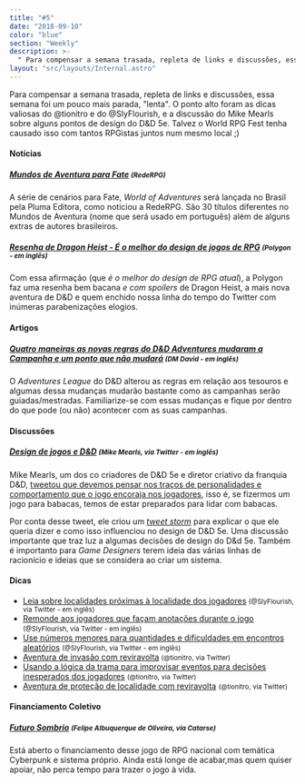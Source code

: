 ```yaml
---
title: "#5"
date: "2018-09-10"
color: "blue"
section: "Weekly"
description: >-
  " Para compensar a semana trasada, repleta de links e discussões, essa semana foi um pouco mais parada, 'lenta'. O ponto alto foram as dicas valiosas do @tionitro e do @SlyFlourish, e a discussão do Mike Mearls sobre alguns pontos de design do D&D 5e. Talvez o World RPG Fest tenha causado isso com tantos RPGistas juntos num mesmo local ;)"
layout: "src/layouts/Internal.astro"
---
```


Para compensar a semana trasada, repleta de links e discussões, essa semana foi um pouco mais parada, "lenta". O ponto alto foram as dicas valiosas do @tionitro e do @SlyFlourish, e a discussão do Mike Mearls sobre alguns pontos de design do D&D 5e. Talvez o World RPG Fest tenha causado isso com tantos RPGistas juntos num mesmo local ;)

#### Notícias

##### [Mundos de Aventura para Fate] <small>(RedeRPG)</small>

A série de cenários para Fate, _World of Adventures_ será lançada no Brasil pela Pluma Editora, como noticiou a RedeRPG. São 30 títulos diferentes no Mundos de Aventura (nome que será usado em português) além de alguns extras de autores brasileiros.

##### [Resenha de Dragon Heist - É o melhor do design de jogos de RPG] <small>(Polygon - em inglês)</small>

Com essa afirmação (que _é o melhor do design de RPG atual_), a Polygon faz uma resenha bem bacana _e com spoilers_ de Dragon Heist, a mais nova aventura de D&D e quem enchido nossa linha do tempo do Twitter com inúmeras parabenizações elogios.

#### Artigos

##### [Quatro maneiras as novas regras do D&D Adventures mudaram a Campanha e um ponto que não mudará] <small>(DM David - em inglês)</small>

O _Adventures League_ do D&D alterou as regras em relação aos tesouros e algumas dessa mudanças mudarão bastante como as campanhas serão guiadas/mestradas. Familiarize-se com essas mudanças e fique por dentro do que pode (ou não) acontecer com as suas campanhas.

#### Discussões

##### [Design de jogos e D&D] <small>(Mike Mearls, via Twitter - em inglês)</small>

Mike Mearls, um dos co criadores de D&D 5e e diretor criativo da franquia D&D, [tweetou que devemos pensar nos traços de personalidades e comportamento que o jogo encoraja nos jogadores], isso é, se fizermos um jogo para babacas, temos de estar preparados para lidar com babacas.

Por conta desse tweet, ele criou um _[tweet storm]_ para explicar o que ele queria dizer e como isso influenciou no design de D&D 5e. Uma discussão importante que traz luz a algumas decisões de design do D&d 5e. Também é importanto para _Game Designers_ terem ideia das várias linhas de racionício e ideias que se considera ao criar um sistema.

#### Dicas

- [Leia sobre localidades próximas à localidade dos jogadores] <small>(@SlyFlourish, via Twitter - em inglês)</small>
- [Remonde aos jogadores que façam anotações durante o jogo] <small>(@SlyFlourish, via Twitter - em inglês)</small>
- [Use números menores para quantidades e dificuldades em encontros aleatórios] <small>(@SlyFlourish, via Twitter - em inglês)</small>
- [Aventura de invasão com reviravolta] <small>(@tionitro, via Twitter)</small>
- [Usando a lógica da trama para improvisar eventos para decisões inesperados dos jogadores] <small>(@tionitro, via Twitter)</small>
- [Aventura de proteção de localidade com reviravolta] <small>(@tionitro, via Twitter)</small>

#### Financiamento Coletivo

##### [Futuro Sombrio] <small>(Felipe Albuquerque de Oliveira, via Catarse)</small>

Está aberto o financiamento desse jogo de RPG nacional com temática Cyberpunk e sistema próprio. Ainda está longe de acabar,mas quem quiser apoiar, não perca tempo para trazer o jogo à vida.

[leia sobre localidades próximas à localidade dos jogadores]: https://twitter.com/SlyFlourish/status/1040275214007984129
[remonde aos jogadores que façam anotações durante o jogo]: https://twitter.com/SlyFlourish/status/1039897740493418496
[use números menores para quantidades e dificuldades em encontros aleatórios]: https://twitter.com/SlyFlourish/status/1041031524462813184
[aventura de invasão com reviravolta]: https://twitter.com/tionitro/status/1039115042598342656
[usando a lógica da trama para improvisar eventos para decisões inesperados dos jogadores]: https://twitter.com/tionitro/status/1039524005651333122
[aventura de proteção de localidade com reviravolta]: https://twitter.com/tionitro/status/1040718877234221056
[futuro sombrio]: https://www.catarse.me/futurosombrio
[tweetou que devemos pensar nos traços de personalidades e comportamento que o jogo encoraja nos jogadores]: https://twitter.com/mikemearls/status/1041036499146305536
[tweet storm]: https://twitter.com/mikemearls/status/1041057506628255744
[design de jogos e d&d]: https://twitter.com/mikemearls/status/1041057506628255744
[mundos de aventura para fate]: https://www.rederpg.com.br/2018/09/11/fate-os-worlds-of-adventures-de-fate-serao-lancados-em-portugues/
[resenha de dragon heist - é o melhor do design de jogos de rpg]: https://www.polygon.com/2018/9/11/17845902/dungeons-and-dragons-waterdeep-dragon-heist-review
[quatro maneiras as novas regras do d&d adventures mudaram a campanha e um ponto que não mudará]: http://dmdavid.com/tag/four-ways-the-new-dd-adventurers-league-rules-reshape-the-campaign-and-one-way-they-dont/

